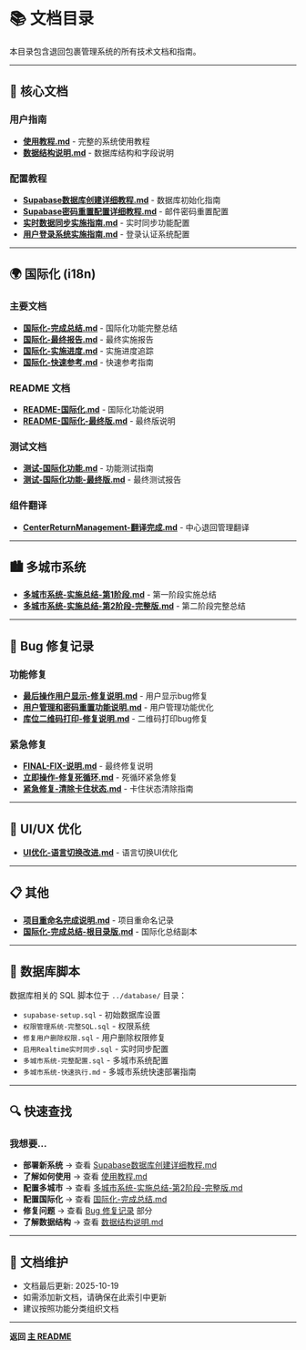 # 📚 文档目录

本目录包含退回包裹管理系统的所有技术文档和指南。

---

## 📖 核心文档

### 用户指南
- **[使用教程.md](./使用教程.md)** - 完整的系统使用教程
- **[数据结构说明.md](./数据结构说明.md)** - 数据库结构和字段说明

### 配置教程
- **[Supabase数据库创建详细教程.md](./Supabase数据库创建详细教程.md)** - 数据库初始化指南
- **[Supabase密码重置配置详细教程.md](./Supabase密码重置配置详细教程.md)** - 邮件密码重置配置
- **[实时数据同步实施指南.md](./实时数据同步实施指南.md)** - 实时同步功能配置
- **[用户登录系统实施指南.md](./用户登录系统实施指南.md)** - 登录认证系统配置

---

## 🌍 国际化 (i18n)

### 主要文档
- **[国际化-完成总结.md](./国际化-完成总结.md)** - 国际化功能完整总结
- **[国际化-最终报告.md](./国际化-最终报告.md)** - 最终实施报告
- **[国际化-实施进度.md](./国际化-实施进度.md)** - 实施进度追踪
- **[国际化-快速参考.md](./国际化-快速参考.md)** - 快速参考指南

### README 文档
- **[README-国际化.md](./README-国际化.md)** - 国际化功能说明
- **[README-国际化-最终版.md](./README-国际化-最终版.md)** - 最终版说明

### 测试文档
- **[测试-国际化功能.md](./测试-国际化功能.md)** - 功能测试指南
- **[测试-国际化功能-最终版.md](./测试-国际化功能-最终版.md)** - 最终测试报告

### 组件翻译
- **[CenterReturnManagement-翻译完成.md](./CenterReturnManagement-翻译完成.md)** - 中心退回管理翻译

---

## 🏙️ 多城市系统

- **[多城市系统-实施总结-第1阶段.md](./多城市系统-实施总结-第1阶段.md)** - 第一阶段实施总结
- **[多城市系统-实施总结-第2阶段-完整版.md](./多城市系统-实施总结-第2阶段-完整版.md)** - 第二阶段完整总结

---

## 🐛 Bug 修复记录

### 功能修复
- **[最后操作用户显示-修复说明.md](./最后操作用户显示-修复说明.md)** - 用户显示bug修复
- **[用户管理和密码重置功能说明.md](./用户管理和密码重置功能说明.md)** - 用户管理功能优化
- **[库位二维码打印-修复说明.md](./库位二维码打印-修复说明.md)** - 二维码打印bug修复

### 紧急修复
- **[FINAL-FIX-说明.md](./FINAL-FIX-说明.md)** - 最终修复说明
- **[立即操作-修复死循环.md](./立即操作-修复死循环.md)** - 死循环紧急修复
- **[紧急修复-清除卡住状态.md](./紧急修复-清除卡住状态.md)** - 卡住状态清除指南

---

## 🎨 UI/UX 优化

- **[UI优化-语言切换改进.md](./UI优化-语言切换改进.md)** - 语言切换UI优化

---

## 📋 其他

- **[项目重命名完成说明.md](./项目重命名完成说明.md)** - 项目重命名记录
- **[国际化-完成总结-根目录版.md](./国际化-完成总结-根目录版.md)** - 国际化总结副本

---

## 📁 数据库脚本

数据库相关的 SQL 脚本位于 `../database/` 目录：

- `supabase-setup.sql` - 初始数据库设置
- `权限管理系统-完整SQL.sql` - 权限系统
- `修复用户删除权限.sql` - 用户删除权限修复
- `启用Realtime实时同步.sql` - 实时同步配置
- `多城市系统-完整配置.sql` - 多城市系统配置
- `多城市系统-快速执行.md` - 多城市系统快速部署指南

---

## 🔍 快速查找

### 我想要...

- **部署新系统** → 查看 [Supabase数据库创建详细教程.md](./Supabase数据库创建详细教程.md)
- **了解如何使用** → 查看 [使用教程.md](./使用教程.md)
- **配置多城市** → 查看 [多城市系统-实施总结-第2阶段-完整版.md](./多城市系统-实施总结-第2阶段-完整版.md)
- **配置国际化** → 查看 [国际化-完成总结.md](./国际化-完成总结.md)
- **修复问题** → 查看 [Bug 修复记录](#-bug-修复记录) 部分
- **了解数据结构** → 查看 [数据结构说明.md](./数据结构说明.md)

---

## 📝 文档维护

- 文档最后更新: 2025-10-19
- 如需添加新文档，请确保在此索引中更新
- 建议按照功能分类组织文档

---

**返回 [主 README](../README.md)**

